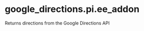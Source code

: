 google_directions.pi.ee_addon
=============================

Returns directions from the Google Directions API
